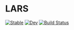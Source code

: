 # LARS

[![Stable](https://img.shields.io/badge/docs-stable-blue.svg)](https://nobuta05.github.io/LARS.jl/stable)
[![Dev](https://img.shields.io/badge/docs-dev-blue.svg)](https://nobuta05.github.io/LARS.jl/dev)
[![Build Status](https://travis-ci.com/nobuta05/LARS.jl.svg?branch=master)](https://travis-ci.com/nobuta05/LARS.jl)
